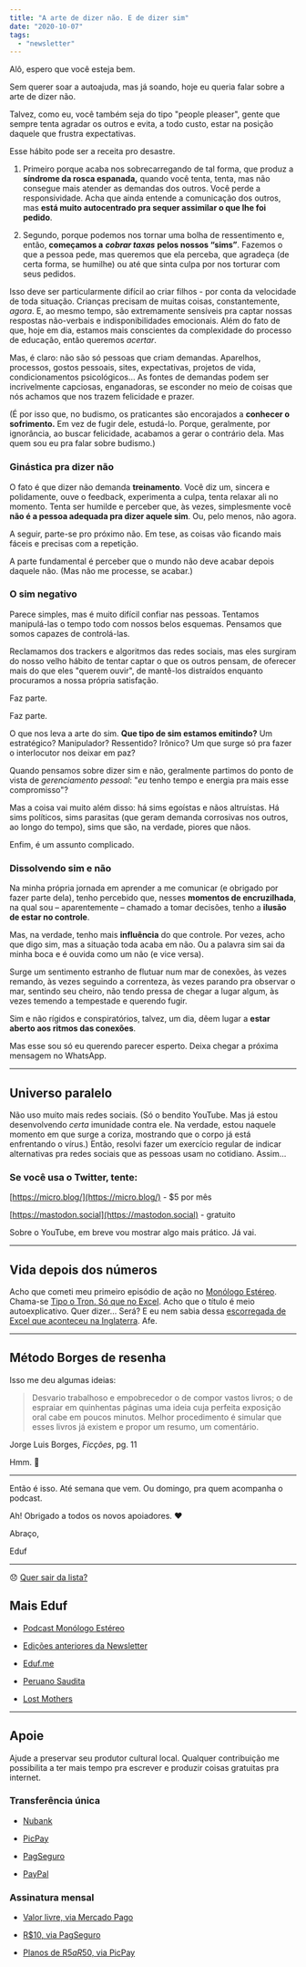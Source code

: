 ```yaml
---
title: "A arte de dizer não. E de dizer sim"
date: "2020-10-07"
tags: 
  - "newsletter"
---
```


Alô, espero que você esteja bem.

Sem querer soar a autoajuda, mas já soando, hoje eu queria falar sobre a arte de dizer não.

Talvez, como eu, você também seja do tipo "people pleaser", gente que sempre tenta agradar os outros e evita, a todo custo, estar na posição daquele que frustra expectativas.

Esse hábito pode ser a receita pro desastre.

1. Primeiro porque acaba nos sobrecarregando de tal forma, que produz a **síndrome da rosca espanada,** quando você tenta, tenta, mas não consegue mais atender as demandas dos outros. Você perde a responsividade. Acha que ainda entende a comunicação dos outros, mas **está muito autocentrado pra sequer assimilar o que lhe foi pedido**.
    
2. Segundo, porque podemos nos tornar uma bolha de ressentimento e, então, **começamos a** _**cobrar taxas**_ **pelos nossos “sims”**. Fazemos o que a pessoa pede, mas queremos que ela perceba, que agradeça (de certa forma, se humilhe) ou até que sinta culpa por nos torturar com seus pedidos.
    

Isso deve ser particularmente difícil ao criar filhos - por conta da velocidade de toda situação. Crianças precisam de muitas coisas, constantemente, _agora_. E, ao mesmo tempo, são extremamente sensíveis pra captar nossas respostas não-verbais e indisponibilidades emocionais. Além do fato de que, hoje em dia, estamos mais conscientes da complexidade do processo de educação, então queremos _acertar_.

Mas, é claro: não são só pessoas que criam demandas. Aparelhos, processos, gostos pessoais, sites, expectativas, projetos de vida, condicionamentos psicológicos… As fontes de demandas podem ser incrivelmente capciosas, enganadoras, se esconder no meio de coisas que nós achamos que nos trazem felicidade e prazer.

(É por isso que, no budismo, os praticantes são encorajados a **conhecer o sofrimento.** Em vez de fugir dele, estudá-lo. Porque, geralmente, por ignorância, ao buscar felicidade, acabamos a gerar o contrário dela. Mas quem sou eu pra falar sobre budismo.)

### Ginástica pra dizer não

O fato é que dizer não demanda **treinamento**. Você diz um, sincera e polidamente, ouve o feedback, experimenta a culpa, tenta relaxar ali no momento. Tenta ser humilde e perceber que, às vezes, simplesmente você **não é a pessoa adequada pra dizer aquele sim**. Ou, pelo menos, não agora.

A seguir, parte-se pro próximo não. Em tese, as coisas vão ficando mais fáceis e precisas com a repetição.

A parte fundamental é perceber que o mundo não deve acabar depois daquele não. (Mas não me processe, se acabar.)

### O sim negativo

Parece simples, mas é muito difícil confiar nas pessoas. Tentamos manipulá-las o tempo todo com nossos belos esquemas. Pensamos que somos capazes de controlá-las.

Reclamamos dos trackers e algoritmos das redes sociais, mas eles surgiram do nosso velho hábito de tentar captar o que os outros pensam, de oferecer mais do que eles "querem ouvir", de mantê-los distraídos enquanto procuramos a nossa própria satisfação.

Faz parte.

Faz parte.

O que nos leva a arte do sim. **Que tipo de sim estamos emitindo?** Um estratégico? Manipulador? Ressentido? Irônico? Um que surge só pra fazer o interlocutor nos deixar em paz?

Quando pensamos sobre dizer sim e não, geralmente partimos do ponto de vista de _gerenciamento pessoal_: "_eu_ tenho tempo e energia pra mais esse compromisso"?

Mas a coisa vai muito além disso: há sims egoístas e nãos altruístas. Há sims políticos, sims parasitas (que geram demanda corrosivas nos outros, ao longo do tempo), sims que são, na verdade, piores que nãos.

Enfim, é um assunto complicado.

### Dissolvendo sim e não

Na minha própria jornada em aprender a me comunicar (e obrigado por fazer parte dela), tenho percebido que, nesses **momentos de encruzilhada**, na qual sou – aparentemente – chamado a tomar decisões, tenho a **ilusão de estar no controle**.

Mas, na verdade, tenho mais **influência** do que controle. Por vezes, acho que digo sim, mas a situação toda acaba em não. Ou a palavra sim sai da minha boca e é ouvida como um não (e vice versa).

Surge um sentimento estranho de flutuar num mar de conexões, às vezes remando, às vezes seguindo a correnteza, às vezes parando pra observar o mar, sentindo seu cheiro, não tendo pressa de chegar a lugar algum, às vezes temendo a tempestade e querendo fugir.

Sim e não rígidos e conspiratórios, talvez, um dia, dêem lugar a **estar aberto aos ritmos das conexões**.

Mas esse sou só eu querendo parecer esperto. Deixa chegar a próxima mensagem no WhatsApp.

* * *

## Universo paralelo

Não uso muito mais redes sociais. (Só o bendito YouTube. Mas já estou desenvolvendo _certa_ imunidade contra ele. Na verdade, estou naquele momento em que surge a coriza, mostrando que o corpo já está enfrentando o vírus.) Então, resolvi fazer um exercício regular de indicar alternativas pra redes sociais que as pessoas usam no cotidiano. Assim…

### Se você usa o Twitter, tente:

[https://micro.blog/](https://micro.blog/) - $5 por mês

[https://mastodon.social](https://mastodon.social) - gratuito

Sobre o YouTube, em breve vou mostrar algo mais prático. Já vai.

* * *

## Vida depois dos números

Acho que cometi meu primeiro episódio de ação no [Monólogo Estéreo](https://anchor.fm/MonoEstéreo). Chama-se [Tipo o Tron. Só que no Excel](https://eduf.me/tipo-o-tron-so-que-no-excel/). Acho que o título é meio autoexplicativo. Quer dizer… Será? E eu nem sabia dessa [escorregada de Excel que aconteceu na Inglaterra](https://anchor.fm/MonoEstéreo). Afe.

* * *

## Método Borges de resenha

Isso me deu algumas ideias:

> Desvario trabalhoso e empobrecedor o de compor vastos livros; o de espraiar em quinhentas páginas uma ideia cuja perfeita exposição oral cabe em poucos minutos. Melhor procedimento é simular que esses livros já existem e propor um resumo, um comentário.

Jorge Luis Borges, _Ficções_, pg. 11

Hmm. 🤔

* * *

Então é isso. Até semana que vem. Ou domingo, pra quem acompanha o podcast.

Ah! Obrigado a todos os novos apoiadores. ❤️

Abraço,

Eduf

* * *

😞 [Quer sair da lista?](https://email.mg2.substack.com/c/eJxVkVuPqjAUhX8NvB3SlovwwIOjB4fJUTMTx9sLKe0Gq9AyUET89VP16SRNuru6d1ezPkY1lKod40Z12u47aDPBY4xcP0QBsnnscRz6oS26rGgBaiqqWLc92E2fV4JRLZR8TIRBEE3sUzxByHcL5HrYB5ZPgEaFP8l5SBHOTYuZMz4Z7bkAySCGK7SjkmBX8UnrprPcqUUSs4D3hdP1eacpuzhM1Uaj7OFmCi46mleQPb9juUmjOKOdtty5RQKtLiBNCeMHZmQ77kl1Sc_qtpwv8Xo-JcvZINgiuvMkao6zNFhvprfVprz9m300h_2nWJ__4vWmRKvNN17eL11aV3c2pkEq3_BBIG91PvirMe1SuTJno9dfDSOJyBfb4rjDJ7obRPHp_NTvDDMpvHnyg7zFn2sQ7d9C73r93nlHOvsazu42Re_lkChbxAQRhEISYJ_4buRgB_f5QKnXEKEsD9Ul-S8Mu41NQLTlqoBWUsnhZrrKRxzPawMnM3vdS6HHDOQjLf7ipl-knxj02EAsYegq0Bral2hgRgj7IbaNI1fmTfkwK34BCOS7Zw)

## **Mais Eduf**

- [Podcast Monólogo Estéreo](https://anchor.fm/MonoEstéreo)
    
- [Edições anteriores da Newsletter](https://eduf.substack.com/)
    
- [Eduf.me](https://eduf.me/)
    
- [Peruano Saudita](https://soundcloud.com/eduf/sets/peruano-saudita-hom-nimo)
    
- [Lost Mothers](https://soundcloud.com/eduf/sets/lost-mothers)
    

* * *

## **Apoie**

Ajude a preservar seu produtor cultural local. Qualquer contribuição me possibilita a ter mais tempo pra escrever e produzir coisas gratuitas pra internet.

### **Transferência única**

- [Nubank](https://nubank.com.br/pagar/1ezff9/Zqnh6gcXu8)
    
- [PicPay](https://picpay.me/eduardo.fernandes.silva29)
    
- [PagSeguro](https://pag.ae/7WpAsQ2sR)
    
- [PayPal](https://www.paypal.com/cgi-bin/webscr?cmd=_s-xclick&hosted_button_id=V754DZ6ZKC4PU&source=url)
    

### **Assinatura mensal**

- [Valor livre, via Mercado Pago](http://mpago.la/1RSa3aa)
    
- [R$10, via PagSeguro](http://pag.ae/7WpCa_xxS)
    
- [Planos de R$5 a R$50, via PicPay](https://picpay.me/edufeduf)
